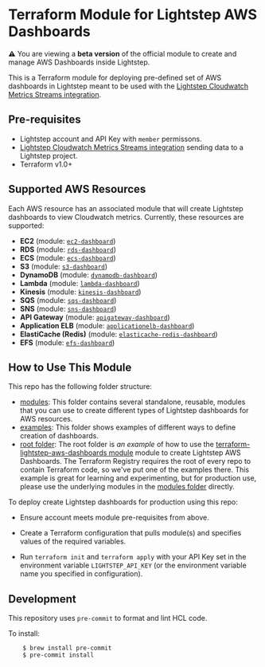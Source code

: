 # Terraform Module for Lightstep AWS Dashboards

**:warning:** You are viewing a **beta version** of the official
module to create and manage AWS Dashboards inside Lightstep.

This is a Terraform module for deploying pre-defined set of AWS dashboards in Lightstep meant to be used with the [Lightstep Cloudwatch Metrics Streams integration](https://docs.lightstep.com/docs/setup-aws-for-metrics).

## Pre-requisites

* Lightstep account and API Key with `member` permissons.
* [Lightstep Cloudwatch Metrics Streams integration](https://docs.lightstep.com/docs/setup-aws-for-metrics) sending data to a Lightstep project.
* Terraform v1.0+

## Supported AWS Resources

Each AWS resource has an associated module that will create Lightstep dashboards to view Cloudwatch metrics. Currently, these resources are supported:

* __EC2__ (module: [`ec2-dashboard`](https://github.com/lightstep/terraform-lightstep-aws-dashboards/tree/master/modules/ec2-dashboard))
* __RDS__ (module: [`rds-dashboard`](https://github.com/lightstep/terraform-lightstep-aws-dashboards/tree/master/modules/rds-dashboard))
* __ECS__ (module: [`ecs-dashboard`](https://github.com/lightstep/terraform-lightstep-aws-dashboards/tree/master/modules/ecs-dashboard))
* __S3__ (module: [`s3-dashboard`](https://github.com/lightstep/terraform-lightstep-aws-dashboards/tree/master/modules/s3-dashboard))
* __DynamoDB__ (module: [`dynamodb-dashboard`](https://github.com/lightstep/terraform-lightstep-aws-dashboards/tree/master/modules/dynamodb-dashboard))
*  __Lambda__ (module: [`lambda-dashboard`](https://github.com/lightstep/terraform-lightstep-aws-dashboards/tree/master/modules/lambda-dashboard))
*  __Kinesis__ (module: [`kinesis-dashboard`](https://github.com/lightstep/terraform-lightstep-aws-dashboards/tree/master/modules/kinesis-dashboard))
*  __SQS__ (module: [`sqs-dashboard`](https://github.com/lightstep/terraform-lightstep-aws-dashboards/tree/master/modules/sqs-dashboard))
*  __SNS__ (module: [`sns-dashboard`](https://github.com/lightstep/terraform-lightstep-aws-dashboards/tree/master/modules/sns-dashboard))
* __API Gateway__ (module: [`apigateway-dashboard`](https://github.com/lightstep/terraform-lightstep-aws-dashboards/tree/master/modules/apigateway-dashboard))
* __Application ELB__ (module: [`applicationelb-dashboard`](https://github.com/lightstep/terraform-lightstep-aws-dashboards/tree/master/modules/applicationelb-dashboard))
* __ElastiCache (Redis)__ (module: [`elasticache-redis-dashboard`](https://github.com/lightstep/terraform-lightstep-aws-dashboards/tree/master/modules/elasticache-redis-dashboard))
* __EFS__ (module: [`efs-dashboard`](https://github.com/lightstep/terraform-lightstep-aws-dashboards/tree/master/modules/efs-dashboard))

## How to Use This Module

This repo has the following folder structure:

* [modules](https://github.com/lightstep/terraform-lightstep-aws-dashboards/tree/master/modules): This folder contains several standalone, reusable, modules that you can use to create different types of Lightstep dashboards for AWS resources.
* [examples](https://github.com/lightstep/terraform-lightstep-aws-dashboards/tree/master/examples): This folder shows examples of different ways to define creation of dashboards.
* [root folder](https://github.com/lightstep/terraform-lightstep-aws-dashboards/tree/master): The root folder is *an example* of how to use the [terraform-lightstep-aws-dashboards module](https://github.com/hashicorp/terraform-aws-consul/tree/master/modules/consul-cluster) 
  module to create Lightstep AWS Dashboards. The Terraform Registry requires the root of every repo to contain Terraform code, so we've put one of the examples there. This example is great for learning and experimenting, but for production use, please use the underlying modules in the [modules folder](https://github.com/lightstep/terraform-lightstep-aws-dashboards/tree/master/modules) directly.

To deploy create Lightstep dashboards for production using this repo:

- Ensure account meets module pre-requisites from above.

- Create a Terraform configuration that pulls module(s) and specifies values
  of the required variables.

- Run `terraform init` and `terraform apply` with your API Key set in the environment variable `LIGHTSTEP_API_KEY` (or the environment variable name you specified in configuration).

## Development

This repository uses `pre-commit` to format and lint HCL code.

To install:

```
    $ brew install pre-commit
    $ pre-commit install
```